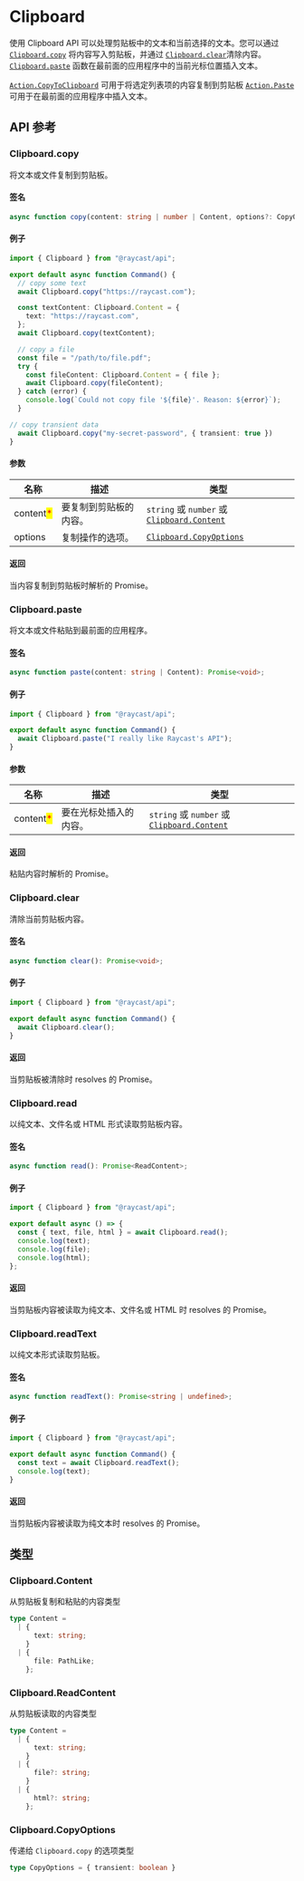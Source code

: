 # Clipboard

使用 Clipboard API 可以处理剪贴板中的文本和当前选择的文本。您可以通过 [`Clipboard.copy`](clipboard.md#clipboard.copy) 将内容写入剪贴板，并通过 [`Clipboard.clear`](clipboard.md#clipboard.clear)清除内容。 [`Clipboard.paste`](clipboard.md#clipboard.paste) 函数在最前面的应用程序中的当前光标位置插入文本。

[`Action.CopyToClipboard`](user-interface/actions.md#action.copytoclipboard) 可用于将选定列表项的内容复制到剪贴板 [`Action.Paste`](user-interface/actions.md#action.paste) 可用于在最前面的应用程序中插入文本。

## API 参考

### Clipboard.copy

将文本或文件复制到剪贴板。

#### 签名

```typescript
async function copy(content: string | number | Content, options?: CopyOptions): Promise<void>;
```

#### 例子

```typescript
import { Clipboard } from "@raycast/api";

export default async function Command() {
  // copy some text
  await Clipboard.copy("https://raycast.com");

  const textContent: Clipboard.Content = {
    text: "https://raycast.com",
  };
  await Clipboard.copy(textContent);

  // copy a file
  const file = "/path/to/file.pdf";
  try {
    const fileContent: Clipboard.Content = { file };
    await Clipboard.copy(fileContent);
  } catch (error) {
    console.log(`Could not copy file '${file}'. Reason: ${error}`);
  }

// copy transient data
  await Clipboard.copy("my-secret-password", { transient: true })
}
```

#### 参数

| 名称                                        | 描述          | 类型                                                                          |
| ----------------------------------------- | ----------- | --------------------------------------------------------------------------- |
| content<mark style="color:red;">\*</mark> | 要复制到剪贴板的内容。 | `string` 或 `number` 或 [`Clipboard.Content`](clipboard.md#clipboard.content) |
| options                                   | 复制操作的选项。    | [`Clipboard.CopyOptions`](clipboard.md#clipboard.copyoptions)               |

#### 返回

当内容复制到剪贴板时解析的 Promise。

### Clipboard.paste

将文本或文件粘贴到最前面的应用程序。

#### 签名

```typescript
async function paste(content: string | Content): Promise<void>;
```

#### 例子

```typescript
import { Clipboard } from "@raycast/api";

export default async function Command() {
  await Clipboard.paste("I really like Raycast's API");
}
```

#### 参数

| 名称                                        | 描述          | 类型                                                                          |
| ----------------------------------------- | ----------- | --------------------------------------------------------------------------- |
| content<mark style="color:red;">\*</mark> | 要在光标处插入的内容。 | `string` 或 `number` 或 [`Clipboard.Content`](clipboard.md#clipboard.content) |

#### 返回

粘贴内容时解析的 Promise。

### Clipboard.clear

清除当前剪贴板内容。

#### 签名

```typescript
async function clear(): Promise<void>;
```

#### 例子

```typescript
import { Clipboard } from "@raycast/api";

export default async function Command() {
  await Clipboard.clear();
}
```

#### 返回

当剪贴板被清除时 resolves 的 Promise。

### Clipboard.read

以纯文本、文件名或 HTML 形式读取剪贴板内容。

#### 签名

```typescript
async function read(): Promise<ReadContent>;
```

#### 例子

```typescript
import { Clipboard } from "@raycast/api";

export default async () => {
  const { text, file, html } = await Clipboard.read();
  console.log(text);
  console.log(file);
  console.log(html);
};
```

#### 返回

当剪贴板内容被读取为纯文本、文件名或 HTML 时 resolves 的 Promise。

### Clipboard.readText

以纯文本形式读取剪贴板。

#### 签名

```typescript
async function readText(): Promise<string | undefined>;
```

#### 例子

```typescript
import { Clipboard } from "@raycast/api";

export default async function Command() {
  const text = await Clipboard.readText();
  console.log(text);
}
```

#### 返回

当剪贴板内容被读取为纯文本时 resolves 的 Promise。

## 类型

### Clipboard.Content

从剪贴板复制和粘贴的内容类型

```typescript
type Content =
  | {
      text: string;
    }
  | {
      file: PathLike;
    };
```

### Clipboard.ReadContent

从剪贴板读取的内容类型

```typescript
type Content =
  | {
      text: string;
    }
  | {
      file?: string;
    }
  | {
      html?: string;
    };
```

### Clipboard.CopyOptions

传递给 `Clipboard.copy` 的选项类型

```typescript
type CopyOptions = { transient: boolean }
```
